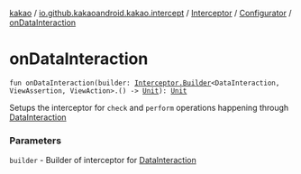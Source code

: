 [kakao](../../../index.md) / [io.github.kakaoandroid.kakao.intercept](../../index.md) / [Interceptor](../index.md) / [Configurator](index.md) / [onDataInteraction](./on-data-interaction.md)

# onDataInteraction

`fun onDataInteraction(builder: `[`Interceptor.Builder`](../-builder/index.md)`<DataInteraction, ViewAssertion, ViewAction>.() -> `[`Unit`](https://kotlinlang.org/api/latest/jvm/stdlib/kotlin/-unit/index.html)`): `[`Unit`](https://kotlinlang.org/api/latest/jvm/stdlib/kotlin/-unit/index.html)

Setups the interceptor for `check` and `perform` operations happening through [DataInteraction](#)

### Parameters

`builder` - Builder of interceptor for [DataInteraction](#)